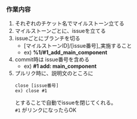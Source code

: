 ### 作業内容
1. それぞれのチケット名でマイルストーン立てる
2. マイルストーンごとに、issueを立てる
3. issueごとにブランチを切る  
   - [マイルストーンID]/[issue番号]_実施すること
   - ex) **%1/#1_add_main_component**
4. commit時は issue番号を含める
   - ex) **#1 add: main_component**
5. プルリク時に、説明文のところに
   ```
   close [issue番号]
   ex) close #1
   ```
   とすることで自動でissueを閉じてくれる。  
   `#1` がリンクになったらOK
